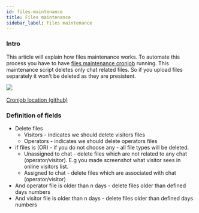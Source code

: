 ```yaml
---
id: files-maintenance
title: Files maintenance
sidebar_label: Files maintenance
---
```


### Intro

This article will explain how files maintenance works. To automate this process you have to have [files maintenance cronjob](development/cronjob.md#files-maintenance) running. This maintenance script deletes only chat related files. So if you upload files separately it won't be deleted as they are presistent. 

​![](/img/files/maintain.jpg)

[Cronjob location (github)](https://github.com/LiveHelperChat/livehelperchat/blob/master/lhc_web/modules/lhcron/util/maintain_files.php)

### Definition of fields

 * Delete files
    * Visitors - indicates we should delete visitors files
    * Operators - indicates we should delete operators files
 * if files is (OR) - if you do not choose any - all file types will be deleted.
    * Unassigned to chat - delete files which are not related to any chat (operator/visitor). E.g you made screenshot what visitor sees in online visitors list.
    * Assigned to chat - delete files which are associated with chat (operator/visitor)
 * And operator file is older than n days - delete files older than defined days numbers
 * And visitor file is older than n days - delete files older than defined days numbers

